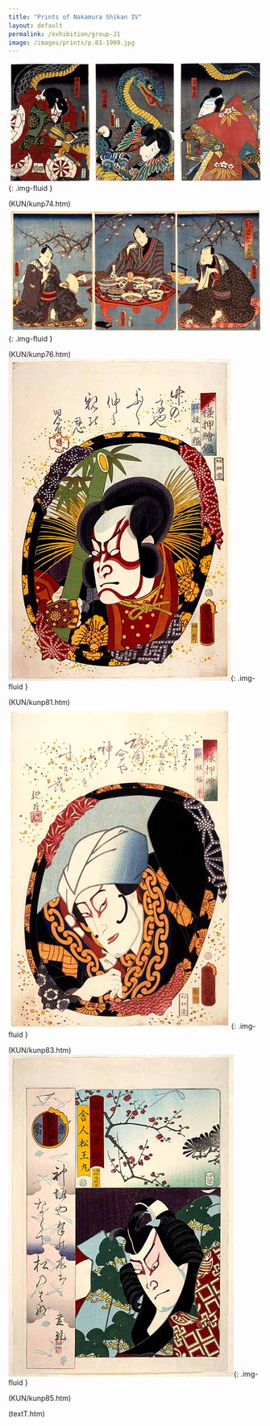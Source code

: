 ```yaml
---
title: "Prints of Nakamura Shikan IV"
layout: default
permalink: /exhibition/group-21
image: /images/prints/p.81-1999.jpg
---
```


![Kunisada Image](/images/prints/p.74-1999.jpg){: .img-fluid }

(KUN/kunp74.htm)
![Kunisada Image](/images/prints/p.76-1999.jpg){: .img-fluid }

(KUN/kunp76.htm)
![Kunisada Image](/images/prints/p.81-1999.jpg){: .img-fluid }

(KUN/kunp81.htm)
![Kunisada Image](/images/prints/p.83-1999.jpg){: .img-fluid }

(KUN/kunp83.htm)
![Kunisada Image](/images/prints/p.85-1999.jpg){: .img-fluid }

(KUN/kunp85.htm)

(textT.htm)
